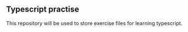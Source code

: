 ## Typescript practise

This repository will be used to store exercise files for learning typescript.